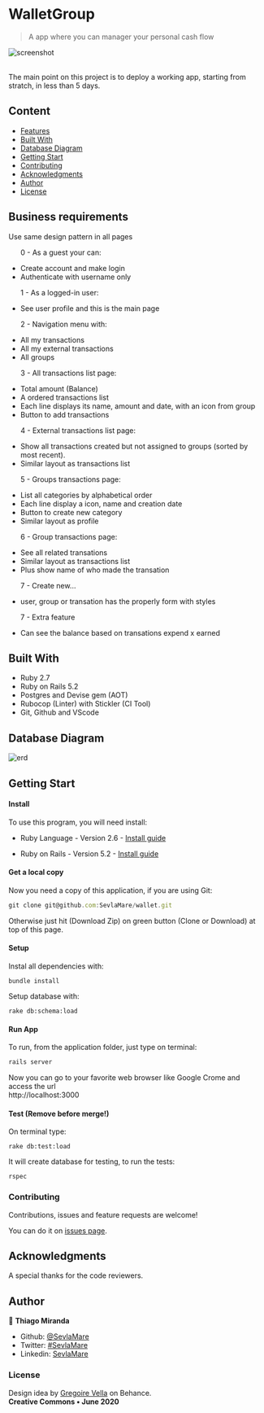 # WalletGroup
> A app where you can manager your personal cash flow

![screenshot](docs/screenshot.png)

<br>The main point on this project is to deploy a working app, starting from stratch, in less than 5 days.<br>

## Content

* [Features](#features)
* [Built With](#built-with)
* [Database Diagram](#database-diagram)
* [Getting Start](#getting-start)
* [Contributing](#contributing)
* [Acknowledgments](#acknowledgments)
* [Author](#author)
* [License](#license)

## Business requirements

<p>Use same design pattern in all pages</li>

<ul>
  <p>0 - As a guest your can: </p>
  <li>Create account and make login</li>
  <li>Authenticate with username only</li>
</ul>

<ul>
  <p>1 - As a logged-in user: </p>
  <li>See user profile and this is the main page</li>
</ul>
<ul>
  <p>2 - Navigation menu with:<p>
  <li>All my transactions</li>
  <li>All my external transactions</li>
  <li>All groups</li>
</ul>
<ul>
  <p>3 - All transactions list page:</p>
  <li>Total amount (Balance)</li>
  <li>A ordered transactions list</li>
  <li>Each line displays its name, amount and date, with an icon from group</li>
  <li>Button to add transactions</li>
</ul>
<ul>
  <p>4 - External transactions list page:</p>
  <li>Show all transactions created but not assigned to groups (sorted by most recent).</li>
  <li>Similar layout as transactions list</li>
</ul>
<ul>
  <p>5 - Groups transactions page:</p>
  <li>List all categories by alphabetical order</li>
  <li>Each line display a icon, name and creation date</li>
  <li>Button to create new category</li>
  <li>Similar layout as profile</li>
</ul>
<ul>
  <p>6 - Group transactions page:</p>
  <li>See all related transations</li>
  <li>Similar layout as transactions list</li>
  <li>Plus show name of who made the transation</li>
</ul>
<ul>
  <p>7 - Create new...</p>
  <li>user, group or transation has the properly form with styles</li>
</ul>
<ul>
  <p>7 - Extra feature</p>
  <li>Can see the balance based on transations expend x earned</li>
</ul>

## Built With

- Ruby 2.7 <br>
- Ruby on Rails 5.2 <br>
- Postgres and Devise gem (AOT)
- Rubocop (Linter) with Stickler (CI Tool) <br>
- Git, Github and VScode <br>

## Database Diagram
![erd](docs/diagram.png)


## Getting Start

#### Install
To use this program, you will need install:
* Ruby Language - Version 2.6 - [Install guide](https://www.ruby-lang.org/en/documentation/installation/)

* Ruby on Rails - Version 5.2 - [Install guide](https://guides.rubyonrails.org/v5.0/getting_started.html#installing-rails)


#### Get a local copy
Now you need a copy of this application, if you are using Git:
```js
git clone git@github.com:SevlaMare/wallet.git
```
Otherwise just hit (Download Zip) on green button (Clone or Download) at top of this page.


#### Setup

Instal all dependencies with:

```
bundle install
```

Setup database with:

```
rake db:schema:load
```

#### Run App
To run, from the application folder, just type on terminal:
```js
rails server
```
Now you can go to your favorite web browser like Google Crome and access the url
<br> http://localhost:3000


#### Test (Remove before merge!)
On terminal type:
```
rake db:test:load
```
It will create database for testing, to run the tests:
```
rspec
```

### Contributing

Contributions, issues and feature requests are welcome!

You can do it on [issues page](issues/).

## Acknowledgments

A special thanks for the code reviewers.

## Author

👤 **Thiago Miranda**

- Github: [@SevlaMare](https://github.com/SevlaMare)
- Twitter: [#SevlaMare](https://twitter.com/SevlaMare)
- Linkedin: [SevlaMare](https://www.linkedin.com/in/sevla-mare)

### License
Design idea by [Gregoire Vella](https://www.behance.net/gregoirevella) on Behance.
<br>
<strong>Creative Commons • June 2020</strong>
